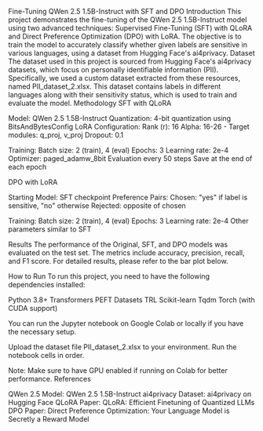 Fine-Tuning QWen 2.5 1.5B-Instruct with SFT and DPO
Introduction
This project demonstrates the fine-tuning of the QWen 2.5 1.5B-Instruct model using two advanced techniques: Supervised Fine-Tuning (SFT) with QLoRA and Direct Preference Optimization (DPO) with LoRA. The objective is to train the model to accurately classify whether given labels are sensitive in various languages, using a dataset from Hugging Face's ai4privacy.
Dataset
The dataset used in this project is sourced from Hugging Face's ai4privacy datasets, which focus on personally identifiable information (PII). Specifically, we used a custom dataset extracted from these resources, named PII_dataset_2.xlsx. This dataset contains labels in different languages along with their sensitivity status, which is used to train and evaluate the model.
Methodology
SFT with QLoRA

Model: QWen 2.5 1.5B-Instruct
Quantization: 4-bit quantization using BitsAndBytesConfig
LoRA Configuration:
Rank (r): 16
Alpha: 16-26  - Target modules: q_proj, v_proj
Dropout: 0.1


Training:
Batch size: 2 (train), 4 (eval)
Epochs: 3
Learning rate: 2e-4
Optimizer: paged_adamw_8bit
Evaluation every 50 steps
Save at the end of each epoch



DPO with LoRA

Starting Model: SFT checkpoint
Preference Pairs:
Chosen: "yes" if label is sensitive, "no" otherwise
Rejected: opposite of chosen


Training:
Batch size: 2 (train), 4 (eval)
Epochs: 3
Learning rate: 2e-4
Other parameters similar to SFT



Results
The performance of the Original, SFT, and DPO models was evaluated on the test set. The metrics include accuracy, precision, recall, and F1 score. For detailed results, please refer to the bar plot below.

How to Run
To run this project, you need to have the following dependencies installed:

Python 3.8+
Transformers
PEFT
Datasets
TRL
Scikit-learn
Tqdm
Torch (with CUDA support)

You can run the Jupyter notebook on Google Colab or locally if you have the necessary setup.

Upload the dataset file PII_dataset_2.xlsx to your environment.
Run the notebook cells in order.

Note: Make sure to have GPU enabled if running on Colab for better performance.
References

QWen 2.5 Model: QWen 2.5 1.5B-Instruct
ai4privacy Dataset: ai4privacy on Hugging Face
QLoRA Paper: QLoRA: Efficient Finetuning of Quantized LLMs
DPO Paper: Direct Preference Optimization: Your Language Model is Secretly a Reward Model
